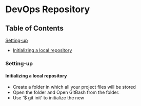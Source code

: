 # DevOps Repository

## Table  of Contents

[Setting-up](#setting-up)
- [Initializing a local repository](#initializing-a-local-repository )


### Setting-up
#### Initializing a local repository 


- Create a folder in which all your project files will be stored
- Open the folder and Open GitBash from the folder.
- Use '$ git init' to initialize the new 